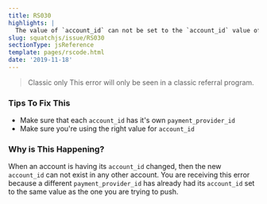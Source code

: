 ```yaml
---
title: RS030
highlights: |
  The value of `account_id` can not be set to the `account_id` value of a different account.
slug: squatchjs/issue/RS030
sectionType: jsReference
template: pages/rscode.html
date: '2019-11-18'
---
```


> <span class="label">Classic only</span> This error will only be seen in a classic referral program.

### Tips To Fix This

 - Make sure that each `account_id` has it's own `payment_provider_id`
 - Make sure you're using the right value for `account_id`

### Why is This Happening?

When an account is having its `account_id` changed, then the new `account_id` can not exist in any other account.
You are receiving this error because a different `payment_provider_id` has already had its `account_id` set to the same value as the one you are trying to push.